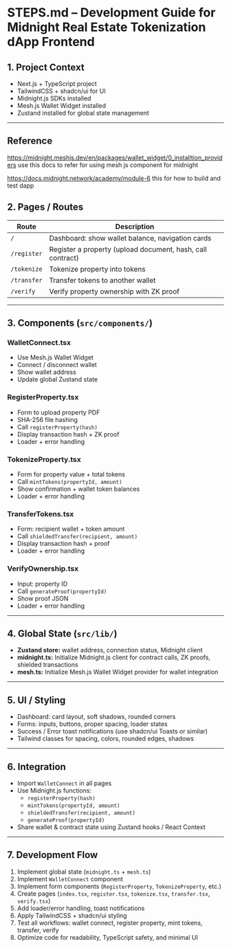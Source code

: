 # STEPS.md – Development Guide for Midnight Real Estate Tokenization dApp Frontend

## 1. Project Context
- Next.js + TypeScript project
- TailwindCSS + shadcn/ui for UI
- Midnight.js SDKs installed
- Mesh.js Wallet Widget installed
- Zustand installed for global state management

---
## Reference 
https://midnight.meshjs.dev/en/packages/wallet_widget/0_installtion_providers
 use this docs to refer for using mesh js component for midnight 

https://docs.midnight.network/academy/module-6 
this for how to build and test dapp

## 2. Pages / Routes

| Route       | Description                                             |
|------------|---------------------------------------------------------|
| `/`        | Dashboard: show wallet balance, navigation cards       |
| `/register`| Register a property (upload document, hash, call contract) |
| `/tokenize`| Tokenize property into tokens                           |
| `/transfer`| Transfer tokens to another wallet                       |
| `/verify`  | Verify property ownership with ZK proof                 |

---

## 3. Components (`src/components/`)

### WalletConnect.tsx
- Use Mesh.js Wallet Widget
- Connect / disconnect wallet
- Show wallet address
- Update global Zustand state

### RegisterProperty.tsx
- Form to upload property PDF
- SHA-256 file hashing
- Call `registerProperty(hash)`
- Display transaction hash + ZK proof
- Loader + error handling

### TokenizeProperty.tsx
- Form for property value + total tokens
- Call `mintTokens(propertyId, amount)`
- Show confirmation + wallet token balances
- Loader + error handling

### TransferTokens.tsx
- Form: recipient wallet + token amount
- Call `shieldedTransfer(recipient, amount)`
- Display transaction hash + proof
- Loader + error handling

### VerifyOwnership.tsx
- Input: property ID
- Call `generateProof(propertyId)`
- Show proof JSON
- Loader + error handling

---

## 4. Global State (`src/lib/`)

- **Zustand store:** wallet address, connection status, Midnight client
- **midnight.ts:** Initialize Midnight.js client for contract calls, ZK proofs, shielded transactions
- **mesh.ts:** Initialize Mesh.js Wallet Widget provider for wallet integration

---

## 5. UI / Styling
- Dashboard: card layout, soft shadows, rounded corners
- Forms: inputs, buttons, proper spacing, loader states
- Success / Error toast notifications (use shadcn/ui Toasts or similar)
- Tailwind classes for spacing, colors, rounded edges, shadows

---

## 6. Integration
- Import `WalletConnect` in all pages
- Use Midnight.js functions:
  - `registerProperty(hash)`
  - `mintTokens(propertyId, amount)`
  - `shieldedTransfer(recipient, amount)`
  - `generateProof(propertyId)`
- Share wallet & contract state using Zustand hooks / React Context

---

## 7. Development Flow
1. Implement global state (`midnight.ts` + `mesh.ts`)
2. Implement `WalletConnect` component
3. Implement form components (`RegisterProperty`, `TokenizeProperty`, etc.)
4. Create pages (`index.tsx`, `register.tsx`, `tokenize.tsx`, `transfer.tsx`, `verify.tsx`)
5. Add loader/error handling, toast notifications
6. Apply TailwindCSS + shadcn/ui styling
7. Test all workflows: wallet connect, register property, mint tokens, transfer, verify
8. Optimize code for readability, TypeScript safety, and minimal UI
